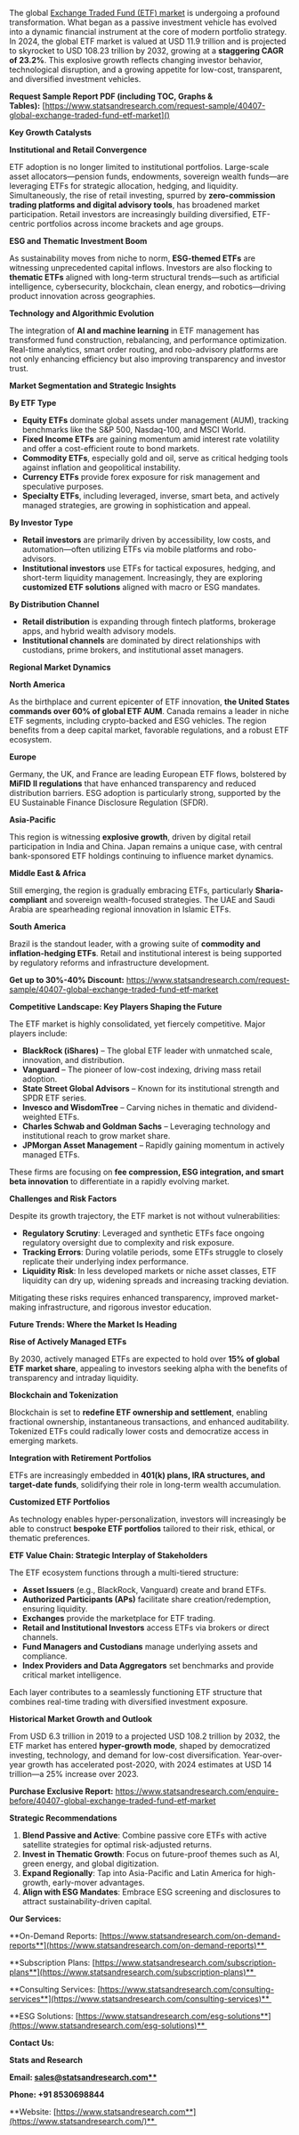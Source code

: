 ﻿The global [Exchange Traded Fund (ETF) market](https://www.statsandresearch.com/report/40407-global-exchange-traded-fund-etf-market) is undergoing a profound transformation. What began as a passive investment vehicle has evolved into a dynamic financial instrument at the core of modern portfolio strategy. In 2024, the global ETF market is valued at USD 11.9 trillion and is projected to skyrocket to USD 108.23 trillion by 2032, growing at a **staggering CAGR of 23.2%**. This explosive growth reflects changing investor behavior, technological disruption, and a growing appetite for low-cost, transparent, and diversified investment vehicles.

<a name="_hlk200982223"></a><a name="_hlk200983397"></a>**Request Sample Report PDF (including TOC, Graphs & Tables):** [https://www.statsandresearch.com/request-sample/40407-global-exchange-traded-fund-etf-market]() 

**Key Growth Catalysts**

**Institutional and Retail Convergence**

ETF adoption is no longer limited to institutional portfolios. Large-scale asset allocators—pension funds, endowments, sovereign wealth funds—are leveraging ETFs for strategic allocation, hedging, and liquidity. Simultaneously, the rise of retail investing, spurred by **zero-commission trading platforms and digital advisory tools**, has broadened market participation. Retail investors are increasingly building diversified, ETF-centric portfolios across income brackets and age groups.

**ESG and Thematic Investment Boom**

As sustainability moves from niche to norm, **ESG-themed ETFs** are witnessing unprecedented capital inflows. Investors are also flocking to **thematic ETFs** aligned with long-term structural trends—such as artificial intelligence, cybersecurity, blockchain, clean energy, and robotics—driving product innovation across geographies.

**Technology and Algorithmic Evolution**

The integration of **AI and machine learning** in ETF management has transformed fund construction, rebalancing, and performance optimization. Real-time analytics, smart order routing, and robo-advisory platforms are not only enhancing efficiency but also improving transparency and investor trust.

**Market Segmentation and Strategic Insights**

**By ETF Type**

- **Equity ETFs** dominate global assets under management (AUM), tracking benchmarks like the S&P 500, Nasdaq-100, and MSCI World.
- **Fixed Income ETFs** are gaining momentum amid interest rate volatility and offer a cost-efficient route to bond markets.
- **Commodity ETFs**, especially gold and oil, serve as critical hedging tools against inflation and geopolitical instability.
- **Currency ETFs** provide forex exposure for risk management and speculative purposes.
- **Specialty ETFs**, including leveraged, inverse, smart beta, and actively managed strategies, are growing in sophistication and appeal.

**By Investor Type**

- **Retail investors** are primarily driven by accessibility, low costs, and automation—often utilizing ETFs via mobile platforms and robo-advisors.
- **Institutional investors** use ETFs for tactical exposures, hedging, and short-term liquidity management. Increasingly, they are exploring **customized ETF solutions** aligned with macro or ESG mandates.

**By Distribution Channel**

- **Retail distribution** is expanding through fintech platforms, brokerage apps, and hybrid wealth advisory models.
- **Institutional channels** are dominated by direct relationships with custodians, prime brokers, and institutional asset managers.

**Regional Market Dynamics**

**North America**

As the birthplace and current epicenter of ETF innovation, **the United States commands over 60% of global ETF AUM**. Canada remains a leader in niche ETF segments, including crypto-backed and ESG vehicles. The region benefits from a deep capital market, favorable regulations, and a robust ETF ecosystem.

**Europe**

Germany, the UK, and France are leading European ETF flows, bolstered by **MiFID II regulations** that have enhanced transparency and reduced distribution barriers. ESG adoption is particularly strong, supported by the EU Sustainable Finance Disclosure Regulation (SFDR).

**Asia-Pacific**

This region is witnessing **explosive growth**, driven by digital retail participation in India and China. Japan remains a unique case, with central bank-sponsored ETF holdings continuing to influence market dynamics.

**Middle East & Africa**

Still emerging, the region is gradually embracing ETFs, particularly **Sharia-compliant** and sovereign wealth-focused strategies. The UAE and Saudi Arabia are spearheading regional innovation in Islamic ETFs.

**South America**

Brazil is the standout leader, with a growing suite of **commodity and inflation-hedging ETFs**. Retail and institutional interest is being supported by regulatory reforms and infrastructure development.

<a name="_hlk200982252"></a>**Get up to 30%-40% Discount:** <https://www.statsandresearch.com/request-sample/40407-global-exchange-traded-fund-etf-market> 

**Competitive Landscape: Key Players Shaping the Future**

The ETF market is highly consolidated, yet fiercely competitive. Major players include:

- **BlackRock (iShares)** – The global ETF leader with unmatched scale, innovation, and distribution.
- **Vanguard** – The pioneer of low-cost indexing, driving mass retail adoption.
- **State Street Global Advisors** – Known for its institutional strength and SPDR ETF series.
- **Invesco and WisdomTree** – Carving niches in thematic and dividend-weighted ETFs.
- **Charles Schwab and Goldman Sachs** – Leveraging technology and institutional reach to grow market share.
- **JPMorgan Asset Management** – Rapidly gaining momentum in actively managed ETFs.

These firms are focusing on **fee compression, ESG integration, and smart beta innovation** to differentiate in a rapidly evolving market.

**Challenges and Risk Factors**

Despite its growth trajectory, the ETF market is not without vulnerabilities:

- **Regulatory Scrutiny**: Leveraged and synthetic ETFs face ongoing regulatory oversight due to complexity and risk exposure.
- **Tracking Errors**: During volatile periods, some ETFs struggle to closely replicate their underlying index performance.
- **Liquidity Risk**: In less developed markets or niche asset classes, ETF liquidity can dry up, widening spreads and increasing tracking deviation.

Mitigating these risks requires enhanced transparency, improved market-making infrastructure, and rigorous investor education.

**Future Trends: Where the Market Is Heading**

**Rise of Actively Managed ETFs**

By 2030, actively managed ETFs are expected to hold over **15% of global ETF market share**, appealing to investors seeking alpha with the benefits of transparency and intraday liquidity.

**Blockchain and Tokenization**

Blockchain is set to **redefine ETF ownership and settlement**, enabling fractional ownership, instantaneous transactions, and enhanced auditability. Tokenized ETFs could radically lower costs and democratize access in emerging markets.

**Integration with Retirement Portfolios**

ETFs are increasingly embedded in **401(k) plans, IRA structures, and target-date funds**, solidifying their role in long-term wealth accumulation.

**Customized ETF Portfolios**

As technology enables hyper-personalization, investors will increasingly be able to construct **bespoke ETF portfolios** tailored to their risk, ethical, or thematic preferences.

**ETF Value Chain: Strategic Interplay of Stakeholders**

The ETF ecosystem functions through a multi-tiered structure:

- **Asset Issuers** (e.g., BlackRock, Vanguard) create and brand ETFs.
- **Authorized Participants (APs)** facilitate share creation/redemption, ensuring liquidity.
- **Exchanges** provide the marketplace for ETF trading.
- **Retail and Institutional Investors** access ETFs via brokers or direct channels.
- **Fund Managers and Custodians** manage underlying assets and compliance.
- **Index Providers and Data Aggregators** set benchmarks and provide critical market intelligence.

Each layer contributes to a seamlessly functioning ETF structure that combines real-time trading with diversified investment exposure.

**Historical Market Growth and Outlook**

From USD 6.3 trillion in 2019 to a projected USD 108.2 trillion by 2032, the ETF market has entered **hyper-growth mode**, shaped by democratized investing, technology, and demand for low-cost diversification. Year-over-year growth has accelerated post-2020, with 2024 estimates at USD 14 trillion—a 25% increase over 2023.

<a name="_hlk200982294"></a>**Purchase Exclusive Report:** <https://www.statsandresearch.com/enquire-before/40407-global-exchange-traded-fund-etf-market> 

**Strategic Recommendations**

1. **Blend Passive and Active**: Combine passive core ETFs with active satellite strategies for optimal risk-adjusted returns.
1. **Invest in Thematic Growth**: Focus on future-proof themes such as AI, green energy, and global digitization.
1. **Expand Regionally**: Tap into Asia-Pacific and Latin America for high-growth, early-mover advantages.
1. **Align with ESG Mandates**: Embrace ESG screening and disclosures to attract sustainability-driven capital.

<a name="_hlk200981668"></a>**Our Services:** 

**On-Demand Reports: [https://www.statsandresearch.com/on-demand-reports**](https://www.statsandresearch.com/on-demand-reports)** 

**Subscription Plans: [https://www.statsandresearch.com/subscription-plans**](https://www.statsandresearch.com/subscription-plans)** 

**Consulting Services: [https://www.statsandresearch.com/consulting-services**](https://www.statsandresearch.com/consulting-services)** 

**ESG Solutions: [https://www.statsandresearch.com/esg-solutions**](https://www.statsandresearch.com/esg-solutions)** 

**Contact Us:** 

**Stats and Research** 

**Email: [sales@statsandresearch.com**](mailto:sales@statsandresearch.com)** 

**Phone: +91 8530698844** 

**Website: [https://www.statsandresearch.com**](https://www.statsandresearch.com/)** 







